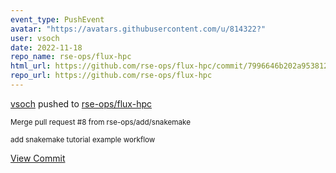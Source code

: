 ```yaml
---
event_type: PushEvent
avatar: "https://avatars.githubusercontent.com/u/814322?"
user: vsoch
date: 2022-11-18
repo_name: rse-ops/flux-hpc
html_url: https://github.com/rse-ops/flux-hpc/commit/7996646b202a9538123e2f699a8a86673926bc09
repo_url: https://github.com/rse-ops/flux-hpc
---
```


<a href='https://github.com/vsoch' target='_blank'>vsoch</a> pushed to <a href='https://github.com/rse-ops/flux-hpc' target='_blank'>rse-ops/flux-hpc</a>

<small>Merge pull request #8 from rse-ops/add/snakemake

add snakemake tutorial example workflow</small>

<a href='https://github.com/rse-ops/flux-hpc/commit/7996646b202a9538123e2f699a8a86673926bc09' target='_blank'>View Commit</a>